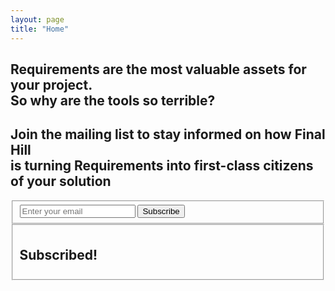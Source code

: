 ```yaml
---
layout: page
title: "Home"
---
```


<h2>Requirements are the most valuable assets for your project. <br> So why are the tools so terrible?</h2>

<h2>Join the mailing list to stay informed on how Final Hill <br> is turning Requirements into first-class citizens of your solution</h2>

<form id="hubspot-form">
    <fieldset id="hubspot-form_fields"> 
        <input type="email" name="email" placeholder="Enter your email" required>
        <button type="submit">Subscribe</button>
    </fieldset>
    <fieldset id="hubspot-form_complete">
        <h2>Subscribed!</h2>
    </fieldset>
</form>

